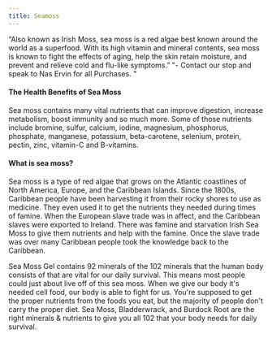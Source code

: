 ```yaml
---
title: Seamoss
---
```


“Also known as Irish Moss, sea moss is a red algae best known
around the world as a superfood. With its high vitamin and mineral contents,
sea moss is known to fight the effects of aging, help the skin retain
moisture, and prevent and relieve cold and flu-like symptoms.”
"- Contact our stop and speak to Nas Ervin for all Purchases. "

<h4>The Health Benefits of Sea Moss</h4>

Sea moss contains many vital nutrients that can improve digestion, increase metabolism, boost immunity and so much more. Some of those nutrients include bromine, sulfur, calcium, iodine, magnesium, phosphorus, phosphate, manganese, potassium, beta-carotene, selenium, protein, pectin, zinc, vitamin-C and B-vitamins.

<h4>What is sea moss? </h4>

Sea moss is a type of red algae that grows on the Atlantic coastlines of North America, Europe, and the Caribbean Islands. Since the 1800s, Caribbean people have been harvesting it from their rocky shores to use as medicine. They even used it to get the nutrients they needed during times of famine. When the European slave trade was in affect, and the Caribbean slaves were exported to Ireland. There was famine and starvation Irish Sea Moss to give them nutrients and help with the famine. Once the slave trade was over many Caribbean people took the knowledge back to the Caribbean.

Sea Moss Gel contains 92 minerals of the 102 minerals that the human body consists of that are vital for our daily survival. This means most people could just about live off of this sea moss. When we give our body it's needed cell food, our body is able to fight for us. You're supposed to get the proper nutrients from the foods you eat, but the majority of people don't carry the proper diet. Sea Moss, Bladderwrack, and Burdock Root are the right minerals & nutrients to give you all 102 that your body needs for daily survival.
